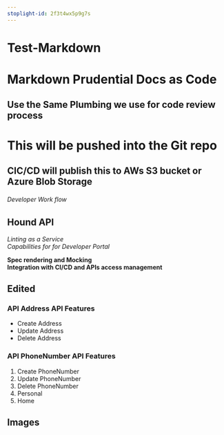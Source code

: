 ```yaml
---
stoplight-id: 2f3t4wx5p9g7s
---
```


# Test-Markdown

# Markdown Prudential Docs as Code

## Use the Same Plumbing we use for code review process

# This will be pushed into the Git repo
## CIC/CD will publish this to AWs S3 bucket or Azure Blob Storage
###### Developer Work flow

## Hound API

*Linting as a Service*  
_Capabilities for for Developer Portal_

**Spec rendering and Mocking**  
__Integration with CI/CD and APIs access management__



## Edited

### API Address API Features

* Create Address 
* Update Address
* Delete Address


### API PhoneNumber API Features

1. Create PhoneNumber 
1. Update PhoneNumber 
1. Delete PhoneNumber 
  1. Personal
  1. Home

## Images
